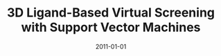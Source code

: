 ---
title: "3D Ligand-Based Virtual Screening with Support Vector Machines"
collection: publications
permalink: /publications/2011-01-01-3D-Ligand-Based-Virtual-Screening-with-Support-Vector-Machines
date: 2011-01-01
paperurl: 'https://doi.org/10.4018/978-1-61520-911-8.ch003'
citation: 'J.-P. Vert.
3d ligand-based virtual screening with support vector machines.
In H.&nbsp;Lodhi, &amp; Y.&nbsp;Yamanishi (Eds), <em>Chemoinformatics and Advanced Machine Learning Perspectives: Complex Computational Methods and Collaborative Techniques</em>, pages 35–45.
IGI Global,, 2011.'
---